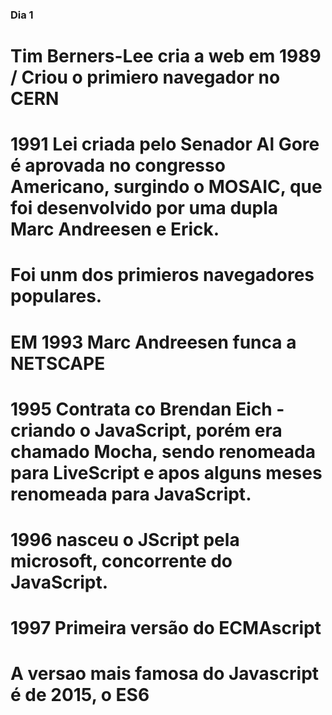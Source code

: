 ### Dia 1 
# Tim Berners-Lee cria a web em 1989 / Criou o primiero navegador no CERN
# 1991 Lei criada pelo Senador Al Gore é aprovada no congresso Americano, surgindo o MOSAIC, que foi desenvolvido por uma dupla Marc Andreesen e Erick.
# Foi unm dos primieros navegadores populares.
# EM 1993 Marc Andreesen funca a NETSCAPE
# 1995 Contrata co Brendan Eich -  criando o JavaScript, porém era chamado Mocha, sendo renomeada para LiveScript e apos alguns meses renomeada para JavaScript.
# 1996 nasceu o JScript pela microsoft, concorrente do JavaScript.
# 1997 Primeira versão do ECMAscript
# A versao mais famosa do Javascript é de 2015, o ES6
